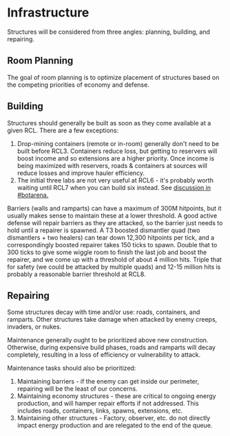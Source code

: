 # Infrastructure

Structures will be considered from three angles: planning, building, and repairing.

## Room Planning

The goal of room planning is to optimize placement of structures based on the competing priorities of economy and defense.

## Building

Structures should generally be built as soon as they come available at a given RCL. There are a few exceptions:

1. Drop-mining containers (remote or in-room) generally don't need to be built before RCL3. Containers reduce loss, but getting to reservers will boost income and so extensions are a higher priority. Once income is being maximized with reservers, roads & containers at sources will reduce losses and improve hauler efficiency.
2. The initial three labs are not very useful at RCL6 - it's probably worth waiting until RCL7 when you can build six instead. See [discussion in #botarena.](https://discord.com/channels/860665589738635336/865974501505237022/1002953782407221308)

Barriers (walls and ramparts) can have a maximum of 300M hitpoints, but it usually makes sense to maintain these at a lower threshold. A good active defense will repair barriers as they are attacked, so the barrier just needs to hold until a repairer is spawned. A T3 boosted dismantler quad (two dismantlers + two healers) can tear down 12,300 hitpoints per tick, and a correspondingly boosted repairer takes 150 ticks to spawn. Double that to 300 ticks to give some wiggle room to finish the last job and boost the repairer, and we come up with a threshold of about 4 million hits. Triple that for safety (we could be attacked by multiple quads) and 12-15 million hits is probably a reasonable barrier threshold at RCL8.

## Repairing

Some structures decay with time and/or use: roads, containers, and ramparts. Other structures take damage when attacked by enemy creeps, invaders, or nukes.

Maintenance generally ought to be prioritized above new construction. Otherwise, during expensive build phases, roads and ramparts will decay completely, resulting in a loss of efficiency or vulnerability to attack.

Maintenance tasks should also be prioritized:

1. Maintaining barriers - if the enemy can get inside our perimeter, repairing will be the least of our concerns.
2. Maintaining economy structures - these are critical to ongoing energy production, and will hamper repair efforts if not addressed. This includes roads, containers, links, spawns, extensions, etc.
3. Maintaining other structures - Factory, observer, etc. do not directly impact energy production and are relegated to the end of the queue.